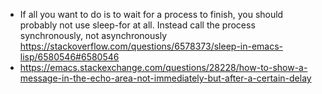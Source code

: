 - If all you want to do is to wait for a process to finish, you should probably not use sleep-for at all. Instead call the process synchronously, not asynchronously https://stackoverflow.com/questions/6578373/sleep-in-emacs-lisp/6580546#6580546
- https://emacs.stackexchange.com/questions/28228/how-to-show-a-message-in-the-echo-area-not-immediately-but-after-a-certain-delay